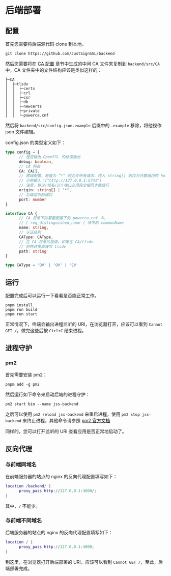 # 后端部署

## 配置

首先您需要将后端源代码 clone 到本地。

```shell
git clone https://github.com/JustSignSSL/backend
```

然后您需要将在 [CA 配置](ca.md) 章节中生成的中间 CA 文件夹复制到 `backend/src/CA` 中，CA 文件夹中的文件结构应该是类似这样的：

```plaintext
├─CA
│  ├─tlsdv
│  │  ├─certs
│  │  ├─crl
│  │  ├─csr
│  │  ├─db
│  │  ├─newcerts
│  │  ├─private
│  │  └─powerca.cnf
```

然后将 `backend/src/config.json.example` 后缀中的 `.example` 移除，将他视作 json 文件编辑。

config.json 的类型定义如下：

```ts
type config = {
      // 是否输出 OpenSSL 的标准输出
      debug: boolean,
      // CA 列表
      CA: CA[],
      // 跨域配置，若值为 “*” 则允许所有请求，传入 string[] 则仅允许数组内的 host
      // 示例输入：["http://127.0.0.1:5741"]
      // 注意，协议/域名/IP/端口必须完全相同才能放行
      origin: string[] | "*",
      // 后端监听的端口
      port: number
}

interface CA {
      // CA 目录下的某套配置下的 powerca.cnf 中，
      // [ req_distinguished_name ] 块中的 commonName
      name: string,
      // 认证级别
      CAType: CAType,
      // 在 CA 目录的层级，如果在 CA/tlsdv
      // 则在这里直接写 tlsdv
      path: string
}

type CAType = 'DV' | 'OV' | 'EV'
```

## 运行

配置完成后可以运行一下看看是否能正常工作。

```shell
pnpm install
pnpm run build
pnpm run start
```

正常情况下，终端会输出进程监听的 URI，在浏览器打开，应该可以看到 `Cannot GET /`，做完这些后按 `Ctrl+C` 结束进程。

## 进程守护

### pm2

首先需要安装 pm2：

```shell
pnpm add -g pm2
```

然后运行如下命令来启动后端的进程守护：

```shell
pm2 start bin --name jss-backend
```

之后可以使用 `pm2 reload jss-backend` 来重启进程，使用 `pm2 stop jss-backend` 来终止进程，其他命令请参照 [pm2 官方文档](https://pm2.keymetrics.io/docs/usage/quick-start/)

同样的，您可以打开监听的 URI 查看应用是否正常地启动了。

## 反向代理

### 与前端同域名

在前端服务器的站点的 nginx 的反向代理配置填写如下：

```lua
location /backend/ {
      proxy_pass http://127.0.0.1:3000/;
}
```

其中，`/` 不能少。

### 与前端不同域名

后端服务器的站点的 nginx 的反向代理配置填写如下：

```lua
location / {
      proxy_pass http://127.0.0.1:3000;
}
```

到这里，在浏览器打开后端部署的 URI，应该可以看到 `Cannot GET /`，至此，后端部署完成。
